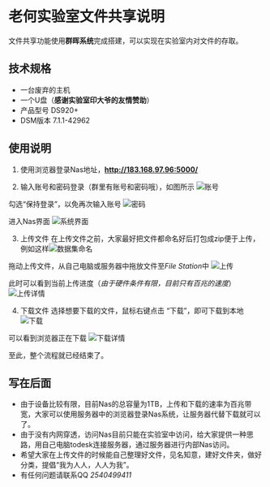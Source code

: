 # 老何实验室文件共享说明

文件共享功能使用**群晖系统**完成搭建，可以实现在实验室内对文件的存取。

## 技术规格
- 一台废弃的主机
- 一个U盘（**感谢实验室印大爷的友情赞助**）
- 产品型号 DS920+
- DSM版本 7.1.1-42962

## 使用说明
1. 使用浏览器登录Nas地址，**http://183.168.97.96:5000/** 

2. 输入账号和密码登录（群里有账号和密码哦），如图所示
![账号](assets/%E8%B4%A6%E5%8F%B7.png)

勾选“保持登录”，以免再次输入账号
    ![密码](assets/%E5%AF%86%E7%A0%81.png)

进入Nas界面
![系统界面](assets/%E7%B3%BB%E7%BB%9F%E7%95%8C%E9%9D%A2.png)

3. 上传文件
在上传文件之前，大家最好把文件都命名好后打包成zip便于上传，例如这样![数据集命名](assets/%E6%95%B0%E6%8D%AE%E9%9B%86%E5%91%BD%E5%90%8D.png)

拖动上传文件，从自己电脑或服务器中拖放文件至*File Station*中
![上传](assets/%E4%B8%8A%E4%BC%A0.png)

此时可以看到当前上传进度（*由于硬件条件有限，目前只有百兆的速度*）
![上传详情](assets/%E4%B8%8A%E4%BC%A0%E8%AF%A6%E6%83%85.png)

4. 下载文件
选择想要下载的文件，鼠标右键点击 “下载”，即可下载到本地
![下载](assets/%E4%B8%8B%E8%BD%BD.png)

可以看到浏览器正在下载
![下载详情](assets/%E4%B8%8B%E8%BD%BD%E8%AF%A6%E6%83%85.png)

至此，整个流程就已经结束了。

## 写在后面
- 由于设备比较有限，目前Nas的总容量为1TB，上传和下载的速率为百兆带宽，大家可以使用服务器中的浏览器登录Nas系统，让服务器代替下载就可以了。
- 由于没有内网穿透，访问Nas目前只能在实验室中访问，给大家提供一种思路，用自己电脑todesk连接服务器，通过服务器进行内部Nas访问。
- 希望大家在上传文件的时候能自己整理好文件，见名知意，建好文件夹，做好分类，提倡“我为人人，人人为我”。
- 有任何问题请联系QQ *2540499411*
